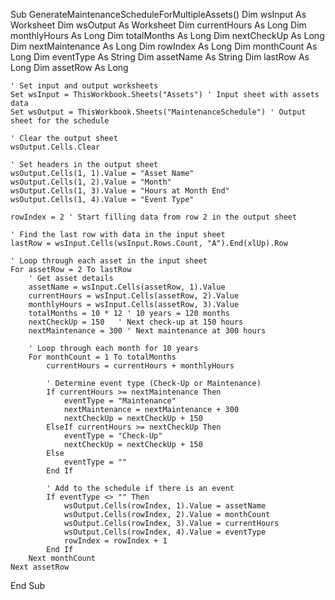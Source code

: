 Sub GenerateMaintenanceScheduleForMultipleAssets()
    Dim wsInput As Worksheet
    Dim wsOutput As Worksheet
    Dim currentHours As Long
    Dim monthlyHours As Long
    Dim totalMonths As Long
    Dim nextCheckUp As Long
    Dim nextMaintenance As Long
    Dim rowIndex As Long
    Dim monthCount As Long
    Dim eventType As String
    Dim assetName As String
    Dim lastRow As Long
    Dim assetRow As Long
    
    ' Set input and output worksheets
    Set wsInput = ThisWorkbook.Sheets("Assets") ' Input sheet with assets data
    Set wsOutput = ThisWorkbook.Sheets("MaintenanceSchedule") ' Output sheet for the schedule
    
    ' Clear the output sheet
    wsOutput.Cells.Clear
    
    ' Set headers in the output sheet
    wsOutput.Cells(1, 1).Value = "Asset Name"
    wsOutput.Cells(1, 2).Value = "Month"
    wsOutput.Cells(1, 3).Value = "Hours at Month End"
    wsOutput.Cells(1, 4).Value = "Event Type"
    
    rowIndex = 2 ' Start filling data from row 2 in the output sheet
    
    ' Find the last row with data in the input sheet
    lastRow = wsInput.Cells(wsInput.Rows.Count, "A").End(xlUp).Row
    
    ' Loop through each asset in the input sheet
    For assetRow = 2 To lastRow
        ' Get asset details
        assetName = wsInput.Cells(assetRow, 1).Value
        currentHours = wsInput.Cells(assetRow, 2).Value
        monthlyHours = wsInput.Cells(assetRow, 3).Value
        totalMonths = 10 * 12 ' 10 years = 120 months
        nextCheckUp = 150   ' Next check-up at 150 hours
        nextMaintenance = 300 ' Next maintenance at 300 hours
        
        ' Loop through each month for 10 years
        For monthCount = 1 To totalMonths
            currentHours = currentHours + monthlyHours
            
            ' Determine event type (Check-Up or Maintenance)
            If currentHours >= nextMaintenance Then
                eventType = "Maintenance"
                nextMaintenance = nextMaintenance + 300
                nextCheckUp = nextCheckUp + 150
            ElseIf currentHours >= nextCheckUp Then
                eventType = "Check-Up"
                nextCheckUp = nextCheckUp + 150
            Else
                eventType = ""
            End If
            
            ' Add to the schedule if there is an event
            If eventType <> "" Then
                wsOutput.Cells(rowIndex, 1).Value = assetName
                wsOutput.Cells(rowIndex, 2).Value = monthCount
                wsOutput.Cells(rowIndex, 3).Value = currentHours
                wsOutput.Cells(rowIndex, 4).Value = eventType
                rowIndex = rowIndex + 1
            End If
        Next monthCount
    Next assetRow
End Sub